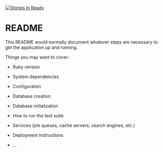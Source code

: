 [![Stories in Ready](https://badge.waffle.io/crispinandrews/CatHub.png?label=ready&title=Ready)](https://waffle.io/crispinandrews/CatHub)
# README

This README would normally document whatever steps are necessary to get the
application up and running.

Things you may want to cover:

* Ruby version

* System dependencies

* Configuration

* Database creation

* Database initialization

* How to run the test suite

* Services (job queues, cache servers, search engines, etc.)

* Deployment instructions

* ...
